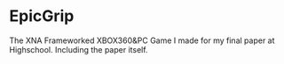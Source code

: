 # EpicGrip
The XNA Frameworked XBOX360&amp;PC Game I made for my final paper at Highschool. Including the paper itself.
